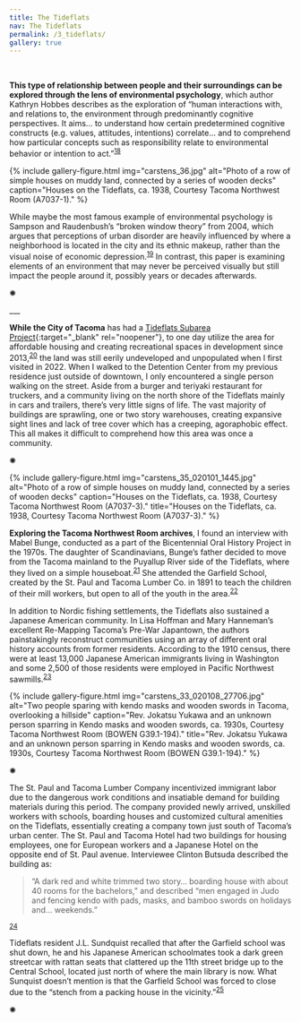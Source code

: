 ```yaml
---
title: The Tideflats
nav: The Tideflats
permalink: /3_tideflats/
gallery: true
---
```


<br>

**This type of relationship between people and their surroundings can be explored through the lens of environmental psychology**, which author Kathryn Hobbes describes as the exploration of “human interactions with, and relations to, the environment through predominantly cognitive perspectives. It aims… to understand how certain predetermined cognitive constructs (e.g. values, attitudes, intentions) correlate… and to comprehend how particular concepts such as responsibility relate to environmental behavior or intention to act.”<sup>[18](/6_bib/#ref18)</sup> 

{% include gallery-figure.html img="carstens_36.jpg" alt="Photo of a row of simple houses on muddy land, connected by a series of wooden decks" caption="Houses on the Tideflats, ca. 1938, Courtesy Tacoma Northwest Room (A7037-1)." %}

While maybe the most famous example of environmental psychology is Sampson and Raudenbush’s “broken window theory” from 2004, which argues that perceptions of urban disorder are heavily influenced by where a neighborhood is located in the city and its ethnic makeup, rather than the visual noise of economic depression.<sup>[19](/6_bib/#ref19)</sup> In contrast, this paper is examining elements of an environment that may never be perceived visually but still impact the people around it, possibly years or decades afterwards.

<div class="symbol-container">
    <p class="symbol">&#10042;</p>
</div>
___

<br>

**While the City of Tacoma** has had a [Tideflats Subarea Project](https://www.cityoftacoma.org/government/city_departments/planning_and_development_services/planning_services/current_initiatives_and_projects/tideflats_subarea_plan){:target="_blank" rel="noopener"}, to one day utilize the area for affordable housing and creating recreational spaces in development since 2013,<sup>[20](/6_bib/#ref20)</sup> the land was still eerily undeveloped and unpopulated when I first visited in 2022. When I walked to the Detention Center from my previous residence just outside of downtown, I only encountered a single person walking on the street. Aside from a burger and teriyaki restaurant for truckers, and a community living on the north shore of the Tideflats mainly in cars and trailers, there’s very little signs of life. The vast majority of buildings are sprawling, one or two story warehouses, creating expansive sight lines and lack of tree cover which has a creeping, agoraphobic effect. This all makes it difficult to comprehend how this area was once a community.

<div class="symbol-container">
    <p class="symbol">&#10042;</p>
</div>

{% include gallery-figure.html img="carstens_35_020101_1445.jpg" alt="Photo of a row of simple houses on muddy land, connected by a series of wooden decks" caption="Houses on the Tideflats, ca. 1938, Courtesy Tacoma Northwest Room (A7037-3)." title="Houses on the Tideflats, ca. 1938, Courtesy Tacoma Northwest Room (A7037-3)." %}

**Exploring the Tacoma Northwest Room archives**, I found an interview with Mabel Bunge, conducted as a part of the Bicentennial Oral History Project in the 1970s. The daughter of Scandinavians, Bunge’s father decided to move from the Tacoma mainland to the Puyallup River side of the Tideflats, where they lived on a simple houseboat.<sup>[21](/6_bib/#ref21)</sup> She attended the Garfield School, created by the St. Paul and Tacoma Lumber Co. in 1891 to teach the children of their mill workers, but open to all of the youth in the area.<sup>[22](/6_bib/#ref22)</sup>

In addition to Nordic fishing settlements, the Tideflats also sustained a Japanese American community. In Lisa Hoffman and Mary Hanneman’s excellent Re-Mapping Tacoma’s Pre-War Japantown, the authors painstakingly reconstruct communities using an array of different oral history accounts from former residents. According to the 1910 census, there were at least 13,000 Japanese American immigrants living in Washington and some 2,500 of those residents were employed in Pacific Northwest sawmills.<sup>[23](/6_bib/#ref23)</sup>

{% include gallery-figure.html img="carstens_33_020108_27706.jpg" alt="Two people sparing with kendo masks and wooden swords in Tacoma, overlooking a hillside" caption="Rev. Jokatsu Yukawa and an unknown person sparring in Kendo masks and wooden swords, ca. 1930s, Courtesy Tacoma Northwest Room (BOWEN G39.1-194)." title="Rev. Jokatsu Yukawa and an unknown person sparring in Kendo masks and wooden swords, ca. 1930s, Courtesy Tacoma Northwest Room (BOWEN G39.1-194)." %}

<div class="symbol-container">
    <p class="symbol">&#10042;</p>
</div>

The St. Paul and Tacoma Lumber Company incentivized immigrant labor due to the dangerous work conditions and insatiable demand for building materials during this period. The company provided newly arrived, unskilled workers with schools, boarding houses and customized cultural amenities on the Tideflats, essentially creating a company town just south of Tacoma’s urban center. The St. Paul and Tacoma Hotel had two buildings for housing employees, one for European workers and a Japanese Hotel on the opposite end of St. Paul avenue. Interviewee Clinton Butsuda described the building as:

 <blockquote class="quote">
“A dark red and white trimmed two story… boarding house with about 40 rooms for the bachelors,” and described “men engaged in Judo and fencing kendo with pads, masks, and bamboo swords on holidays and… weekends.” 
</blockquote>

<sup>[24](/6_bib/#ref24)</sup>

Tideflats resident J.L. Sundquist recalled that after the Garfield school was shut down, he and his Japanese American schoolmates took a dark green streetcar with rattan seats that clattered up the 11th street bridge up to the Central School, located just north of where the main library is now. What Sunquist doesn’t mention is that the Garfield School was forced to close due to the “stench from a packing house in the vicinity.”<sup>[25](/6_bib/#ref25)</sup>

<div class="symbol-container">
    <p class="symbol">&#10042;</p>
</div>

<br>